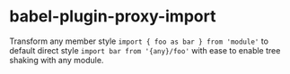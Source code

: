 # babel-plugin-proxy-import

Transform any member style `import { foo as bar } from 'module'` to default direct style `import bar from '{any}/foo'` with ease to enable tree shaking with any module.
